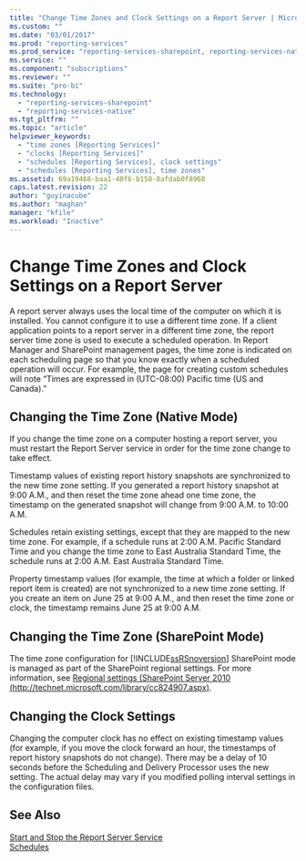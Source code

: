 ```yaml
---
title: "Change Time Zones and Clock Settings on a Report Server | Microsoft Docs"
ms.custom: ""
ms.date: "03/01/2017"
ms.prod: "reporting-services"
ms.prod_service: "reporting-services-sharepoint, reporting-services-native"
ms.service: ""
ms.component: "subscriptions"
ms.reviewer: ""
ms.suite: "pro-bi"
ms.technology: 
  - "reporting-services-sharepoint"
  - "reporting-services-native"
ms.tgt_pltfrm: ""
ms.topic: "article"
helpviewer_keywords: 
  - "time zones [Reporting Services]"
  - "clocks [Reporting Services]"
  - "schedules [Reporting Services], clock settings"
  - "schedules [Reporting Services], time zones"
ms.assetid: 69a19468-baa1-40f6-b158-8afdab0f8968
caps.latest.revision: 22
author: "guyinacube"
ms.author: "maghan"
manager: "kfile"
ms.workload: "Inactive"
---
```

# Change Time Zones and Clock Settings on a Report Server
  A report server always uses the local time of the computer on which it is installed. You cannot configure it to use a different time zone. If a client application points to a report server in a different time zone, the report server time zone is used to execute a scheduled operation. In Report Manager and SharePoint management pages, the time zone is indicated on each scheduling page so that you know exactly when a scheduled operation will occur. For example, the page for creating custom schedules will note “Times are expressed in (UTC-08:00) Pacific time (US and Canada).”  
  
## Changing the Time Zone (Native Mode)  
 If you change the time zone on a computer hosting a report server, you must restart the Report Server service in order for the time zone change to take effect.  
  
 Timestamp values of existing report history snapshots are synchronized to the new time zone setting. If you generated a report history snapshot at 9:00 A.M., and then reset the time zone ahead one time zone, the timestamp on the generated snapshot will change from 9:00 A.M. to 10:00 A.M.  
  
 Schedules retain existing settings, except that they are mapped to the new time zone. For example, if a schedule runs at 2:00 A.M. Pacific Standard Time and you change the time zone to East Australia Standard Time, the schedule runs at 2:00 A.M. East Australia Standard Time.  
  
 Property timestamp values (for example, the time at which a folder or linked report item is created) are not synchronized to a new time zone setting. If you create an item on June 25 at 9:00 A.M., and then reset the time zone or clock, the timestamp remains June 25 at 9:00 A.M.  
  
## Changing the Time Zone (SharePoint Mode)  
 The time zone configuration for [!INCLUDE[ssRSnoversion](../../includes/ssrsnoversion-md.md)] SharePoint mode is managed as part of the SharePoint regional settings. For more information, see [Regional settings (SharePoint Server 2010 (http://technet.microsoft.com/library/cc824907.aspx)](http://technet.microsoft.com/library/cc824907.aspx).  
  
## Changing the Clock Settings  
 Changing the computer clock has no effect on existing timestamp values (for example, if you move the clock forward an hour, the timestamps of report history snapshots do not change). There may be a delay of 10 seconds before the Scheduling and Delivery Processor uses the new setting. The actual delay may vary if you modified polling interval settings in the configuration files.  
  
## See Also  
 [Start and Stop the Report Server Service](../../reporting-services/report-server/start-and-stop-the-report-server-service.md)   
 [Schedules](../../reporting-services/subscriptions/schedules.md)  
  
  
